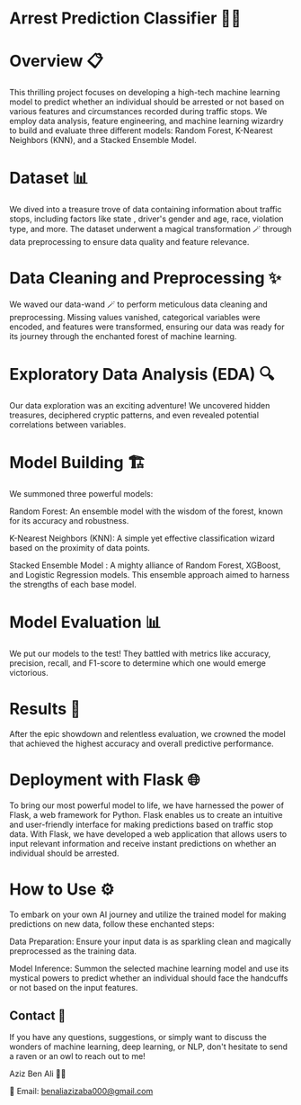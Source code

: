 # Arrest Prediction Classifier 🚓💡


# Overview 📋
This thrilling project focuses on developing a high-tech machine learning model to predict whether an individual should be arrested or not based on various features and circumstances recorded during traffic stops. We employ data analysis, feature engineering, and machine learning wizardry to build and evaluate three different models: Random Forest, K-Nearest Neighbors (KNN), and a Stacked Ensemble Model.

# Dataset 📊
We dived into a treasure trove of data containing information about traffic stops, including factors like state , driver's gender and age, race, violation type, and more. The dataset underwent a magical transformation 🪄 through data preprocessing to ensure data quality and feature relevance.

# Data Cleaning and Preprocessing ✨
We waved our data-wand 🪄 to perform meticulous data cleaning and preprocessing. Missing values vanished, categorical variables were encoded, and features were transformed, ensuring our data was ready for its journey through the enchanted forest of machine learning.

# Exploratory Data Analysis (EDA) 🔍
Our data exploration was an exciting adventure! We uncovered hidden treasures, deciphered cryptic patterns, and even revealed potential correlations between variables.

# Model Building 🏗️
We summoned three powerful models:

Random Forest: An ensemble model with the wisdom of the forest, known for its accuracy and robustness.

K-Nearest Neighbors (KNN): A simple yet effective classification wizard based on the proximity of data points.

Stacked Ensemble Model : A mighty alliance of Random Forest, XGBoost, and Logistic Regression models. This ensemble approach aimed to harness the strengths of each base model.

# Model Evaluation 📊
We put our models to the test! They battled with metrics like accuracy, precision, recall, and F1-score to determine which one would emerge victorious.

# Results 🎉
After the epic showdown and relentless evaluation, we crowned the model that achieved the highest accuracy and overall predictive performance.

# Deployment with Flask 🌐
To bring our most powerful model to life, we have harnessed the power of Flask, a web framework for Python. Flask enables us to create an intuitive and user-friendly interface for making predictions based on traffic stop data. With Flask, we have developed a web application that allows users to input relevant information and receive instant predictions on whether an individual should be arrested.

# How to Use ⚙️
To embark on your own AI journey and utilize the trained model for making predictions on new data, follow these enchanted steps:

Data Preparation: Ensure your input data is as sparkling clean and magically preprocessed as the training data.

Model Inference: Summon the selected machine learning model and use its mystical powers to predict whether an individual should face the handcuffs or not based on the input features.

## Contact 📧
If you have any questions, suggestions, or simply want to discuss the wonders of machine learning, deep learning, or NLP, don't hesitate to send a raven or an owl to reach out to me!

Aziz Ben Ali 🧙‍♂

📧 Email: benaliazizaba000@gmail.com
